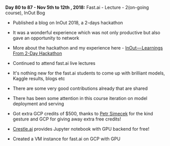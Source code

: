 **Day 80 to 87 - Nov 5th to 12th , 2018:** Fast.ai - Lecture - 2(on-going course), InOut Bog

* Published a blog on InOut 2018, a 2-days hackathon
* It was a wonderful experience which was not only productive but also gave an opportunity to network  
* More about the hackathon and my experience here - [InOut — Learnings From 2-Day Hackathon
](https://towardsdatascience.com/inout-learnings-from-2-day-hackathon-6d1196410298)  

* Continued to attend fast.ai live lectures
* It's nothing new for the fast.ai students to come up with brilliant models, Kaggle results, blogs etc  
* There are some very good contributions already that are shared  
* There has been some attention in this course iteration on model deployment and serving
* Got extra GCP credits of $500, thanks to [Petr Simecek](https://twitter.com/simecek) for the kind gesture and GCP for giving away extra free credits!
* [Crestle.ai](https://www.crestle.ai) provides Jupyter notebook with GPU backend for free!
* Created a VM instance for fast.ai on GCP with GPU